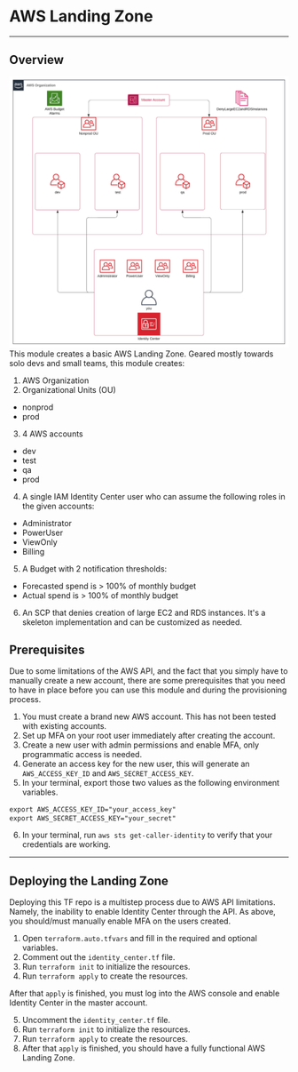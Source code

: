 # AWS Landing Zone
---

## Overview
![img.png](img.png)
This module creates a basic AWS Landing Zone. Geared mostly towards solo devs and small teams, this module creates:
1. AWS Organization
2. Organizational Units (OU)
- nonprod
- prod
3. 4 AWS accounts
- dev
- test
- qa
- prod
4. A single IAM Identity Center user who can assume the following roles in the given accounts:
- Administrator
- PowerUser
- ViewOnly
- Billing
5. A Budget with 2 notification thresholds:
- Forecasted spend is > 100% of monthly budget
- Actual spend is > 100% of monthly budget
6. An SCP that denies creation of large EC2 and RDS instances. It's a skeleton implementation and can be customized as needed.

## Prerequisites
Due to some limitations of the AWS API, and the fact that you simply have to manually create a new account,
there are some prerequisites that you need to have in place before you can use this module and during the provisioning
process.
1. You must create a brand new AWS account. This has not been tested with existing accounts.
2. Set up MFA on your root user immediately after creating the account.
3. Create a new user with admin permissions and enable MFA, only programmatic access is needed.
4. Generate an access key for the new user, this will generate an `AWS_ACCESS_KEY_ID` and `AWS_SECRET_ACCESS_KEY`.
5. In your terminal, export those two values as the following environment variables.

```shell
export AWS_ACCESS_KEY_ID="your_access_key"
export AWS_SECRET_ACCESS_KEY="your_secret"
```

6. In your terminal, run `aws sts get-caller-identity` to verify that your credentials are working.
---

## Deploying the Landing Zone
Deploying this TF repo is a multistep process due to AWS API limitations. Namely, the inability to enable Identity Center
through the API. As above, you should/must manually enable MFA on the users created.

1. Open `terraform.auto.tfvars` and fill in the required and optional variables.
2. Comment out the `identity_center.tf` file.
3. Run `terraform init` to initialize the resources.
4. Run `terraform apply` to create the resources.

After that `apply` is finished, you must log into the AWS console and enable Identity Center in the master account.

5. Uncomment the `identity_center.tf` file.
6. Run `terraform init` to initialize the resources.
7. Run `terraform apply` to create the resources.
8. After that `apply` is finished, you should have a fully functional AWS Landing Zone.
